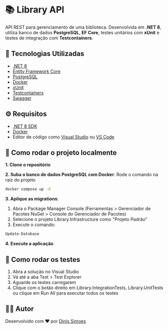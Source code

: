 # 📚 Library API

API REST para gerenciamento de uma biblioteca. Desenvolvida em **.NET 8**, utiliza banco de dados **PostgreSQL**, **EF Core**, testes unitários com **xUnit** e testes de integração com **Testcontainers**.

## 🧰 Tecnologias Utilizadas

- [.NET 8](https://dotnet.microsoft.com/)
- [Entity Framework Core](https://learn.microsoft.com/ef/core)
- [PostgreSQL](https://www.postgresql.org/)
- [Docker](https://www.docker.com/)
- [xUnit](https://xunit.net/)
- [Testcontainers](https://dotnet.testcontainers.org/)
- [Swagger](https://swagger.io/)

## ⚙️ Requisitos

- [.NET 8 SDK](https://dotnet.microsoft.com/en-us/download/dotnet/8.0)
- [Docker](https://www.docker.com/products/docker-desktop)
- Editor de código como [Visual Studio](https://visualstudio.microsoft.com/) ou [VS Code](https://code.visualstudio.com/)

## 🚀 Como rodar o projeto localmente

**1. Clone o repositório**

**2. Suba o banco de dados PostgreSQL com Docker**: Rode o comando na raiz do projeto
```bash
docker compose up -d
```
**3. Aplique as migrations**:

1. Abra o Package Manager Console (Ferramentas > Gerenciador de Pacotes NuGet > Console do Gerenciador de Pacotes)
2. Selecione o projeto Library.Infrastructure como "Projeto Padrão"
3. Execute o comando:
```bash
Update-Database
```
**4. Execute a aplicação**

## 🧪 Como rodar os testes
1. Abra a solução no Visual Studio
2. Vá até a aba Test > Test Explorer
3. Aguarde os testes carregarem
4. Clique com o botão direito em Library.IntegrationTests, Library.UnitTests ou clique em Run All para executar todos os testes

## 🧑‍💻 Autor
Desenvolvido com ❤️ por [Dinis Simoes](https://www.linkedin.com/in/dinis-f-simoes/)
